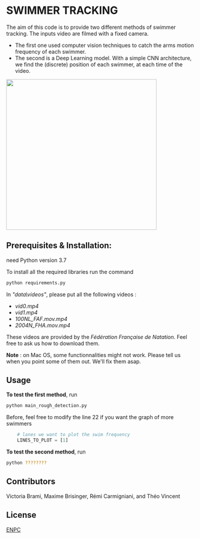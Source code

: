 # SWIMMER TRACKING

The aim of this code is to provide two different methods of swimmer tracking. The inputs video are filmed with a fixed camera.

- The first one used computer vision techniques to catch the arms motion frequency of each swimmer.
- The second is a Deep Learning model. With a simple CNN architecture, we find the (discrete) position of each swimmer, at each time of the video.

<td><img width="400px" src="output/gif/first_method_detection.gif"></td>

## Prerequisites & Installation:

need Python version 3.7

To install all the required libraries run the command 
				

```bash
python requirements.py
```

In *"data\videos\"*, please put all the following videos :
- *vid0.mp4*
- *vid1.mp4*
- *100NL_FAF.mov.mp4*
- *2004N_FHA.mov.mp4*

These videos are provided by the *Fédération Française de Natation*. Feel free to ask us how to download them.

**Note** : on Mac OS, some functionnalities might not work. Please tell us when you point some of them out. We'll fix them asap.
## Usage

**To test the first method**, run
```bash
python main_rough_detection.py
```
Before, feel free to modify the line 22 if you want the graph of more swimmers
```python
    # lanes we want to plot the swim frequency
    LINES_TO_PLOT = [1]
```

**To test the second method**, run
```bash
python ????????
```
## Contributors
Victoria Brami, Maxime Brisinger, Rémi Carmigniani, and Théo Vincent 



## License
[ENPC](https://www.ecoledesponts.fr/)

